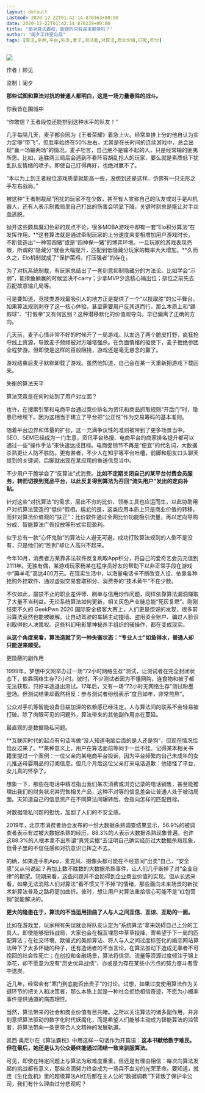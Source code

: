 ```yaml
---
layout: default
Lastmod: 2020-12-22T01:42:14.870363+00:00
date: 2020-12-22T01:42:14.870238+00:00
title: "面对算法霸权，能做的只有逆来顺受吗？"
author: "阑夕工作室出品"
tags: [算法,杀熟,平台,队友,麦子,测试者,对算法,商业价值,匹配,积分]
---
```


![](https://images.weserv.nl/?url=https%3A//mmbiz.qpic.cn/mmbiz_jpg/7smcUtbXojutXicvKyNYAicooUZ7siaM2QljfcasDUSlA5kawnz5X7nrj9CmUDtdATqYEk5ysrSZYNroYtJR5wKUg/640%3Fwx_fmt%3Djpeg)

作者丨顾见

监制丨阑夕

**那些试图和算法对抗的普通人都明白，这是一场力量悬殊的战斗。**

你我皆在围城中

  

“你敢信？王者段位还能排到这种水平的队友！”

  

几乎每隔几天，麦子都会因为《王者荣耀》着急上火。经常单排上分的他自认为实力足够“带飞”，但胜率始终在50%左右。尤其是在长时间的连续游戏中，总会出现“赢一场输两场”的情况。麦子坦言，自己绝不是输不起的人，只是经常输的匪夷所思。比如，连胜两三局后会遇到不看阵容胡乱抢人的玩家，要么就是素质低下扰乱队友情绪的喷子。即使自己打得再好，也绝对赢不了。

  

“本以为上到王者段位游戏质量就能高一些，没想到还是这样。仿佛有一只无形之手左右战局。”

  

被这种“王者制裁局”困扰的玩家不在少数，甚至有人宣称自己的队友或对手是AI机器人，还有人表示制裁局里自己打出的伤害会明显下降，关键时刻总是能让对手丝血逃脱。

  

抛开这些颇具魔幻色彩的观点不论，很多MOBA游戏中却有一套“Elo积分算法”在发挥作用。**这套算法就是通过牵制玩家的上分速度来变相增加用户游戏时长，不断营造出“一神带四猪”或是“四神保一猪”的博弈环境。一旦玩家的游戏表现亮眼，所谓的“隐藏分”就会大幅提升，匹配到低隐藏分玩家的概率大大增加。**久而久之，Elo机制就成了“保护菜鸡，打压强者”的存在。

  

为了对抗系统制裁，有玩家总结出了一套刻意抑制隐藏分的方法论。比如学会“示弱”，能摸鱼躺赢的时候坚决不carry；少拿MVP少选核心输出位；排位之前先去匹配故意输几局等。

  

可是要知道，竞技类游戏最吸引人的地方正是提供了一个“以技取胜”的公平舞台。如果算法规则剥夺了这一核心体验，甚至需要用户反其道而行，那么本质上和“踢假球”、“打假拳”又有何区别？这种潜移默化的价值观导向，早已偏离了正确的方向。

  

几天前，麦子心情非常不好的时候开了一局游戏。队友选了两个脆皮打野，疯狂抢夺线上资源，导致麦子频频被对方越塔强杀。在负面情绪的驱使下，麦子拒绝参团全程梦游。但即使是这样的百般阻挠，游戏还是毫无悬念的赢了。

  

游戏结束后麦子默默卸载了游戏。虽然他知道，自己会在某一天重新把游戏下载回来。

  

失衡的算法天平

  

算法究竟是在何时站到了用户对立面？

  

也许，在搜索引擎和电商平台通过竞价排名为资讯和商品抓取规则“开后门”时，隐患已经埋下。因为这相当于建立了平台把“公正性”作为交易筹码的基本准则。

  

随着平台边界和体量的扩张，这一充满争议性的准则被带到了更多场景当中。SEO、SEM已经成为一门生意，资讯平台热搜、电商平台的商家排名提升都可以通过一些“操作手法”来快速达成目标。电商促销节不再是“便宜”的代名词，大数据杀熟更让人防不胜防。更有甚者，不少人在知乎等平台吐槽，前脚和朋友口头聊天提到的关键词，后脚就出现在某应用的推送信息当中。

  

不少用户干脆学会了“反算法”式消费。**比如不定期关闭自己的某平台付费会员服务，转而切换到竞品平台，以此反复得到算法为召回“流失用户”发出的定向补贴。**

  

针对这些“对抗算法”的需求，层出不穷的比价、领券工具也应运而生，以此协助用户对抗算法营造的“低价”假相。尴尬的是，这类应用本质上只是商业价值的转移，而非对算法价值观的“扶正”：比价软件通过全网比价功能吸引流量，再以定向导购分成、智能算法广告投放等形式实现盈利。

  

似乎总有一款“心怀鬼胎”的算法让人避无可避。成功打败算法规则的人倒不是没有，只是他们的“胜利”却让人高兴不起来。

  

今年10月，消费者方某靠非法软件反复刷取App积分，将自己的爱奇艺会员充值到2111年。无独有偶，某游戏玩家杨某在程序员好友的帮助下以非正常手段在游戏中“薅羊毛”高达400万元。在现实生活中，以海量电话卡不断改变人设、依靠各种抢购外挂软件、通过虚拟交易套取积分、消费券的“技术黄牛”不在少数。

  

不仅如此，屡禁不止的职业差评师、刷单与信用炒作问题，同样依靠算法漏洞赚取了大量不当利益。无论系统算法如何更新，相关灰色产业链总能“死灰复燃”。刚刚结束不久的 GeekPwn 2020 国际安全极客大赛上，人们更是惊讶的发现，很多前沿算法竟然也能被破解。让自动驾驶的车辆主动撞墙、盗用资金账户、骗过人脸识别取得他人决策权。这些科幻电影里神秘杀手组织的骚操作，都在变成现实。

  

**从这个角度来看，算法造就了另一种失衡状态：“专业人士”如鱼得水，普通人却只能逆来顺受。**

  

更隐蔽的副作用 

  

1999年，梦想中文网举办过一场“72小时网络生存”测试，让测试者在完全封闭状态下，依靠网络生存72小时。彼时，不少测试者因为不懂网购，连食物和被子都无法获取，只好半途退出测试。17年后，又有一场“72小时无网络生存”测试粉墨登场。但测试结果却截然相反：参与测试者纷纷表示“度日如年，非常煎熬”。  

  

公众对手机等智能设备日益加深的依赖感已经注定，人与算法间的联系不会轻易被打破。除了肉眼可见的问题外，算法带来的其他副作用亦在蔓延。

  

最直观的是数据隐私问题。

  

**互联网时代的起点有句话叫做“没人知道电脑后面的是人还是狗”，但现在情况恰恰反过来了。**某种意义上，用户在算法面前等同于一丝不挂。记得某本相关书籍里提过一个案例：一位父亲向某电商平台投诉，因为平台频繁向自己未成年的女儿推送母婴用品的订阅信息。但几个月后这位父亲打来电话道歉：他错怪了平台，女儿真的怀孕了。

  

想象一下，那些在电话中精准指出我们某次消费或浏览记录的电话销售，甚至能推理出我们的财务状况并兜售相关产品，这种不对等的信息差会让普通人处于被动局面。天知道自己的信息资产在不同算法间辗转后，会指向怎样的匹配目标。

  

对数据隐私问题的担忧，加剧了人们的不安全感。

  

2019年，北京市消费者协会发布的一份大数据杀熟调查结果显示，56.9%的被调查者表示有过被大数据杀熟的经历，88.3%的人表示大数据杀熟现象普遍。也许这88.3%的人根本拿不出所谓“真凭实据”去证明自己确实经历过大数据杀熟现象，但骨子里的不信任感和对抗意识已挥之不去。

  

的确，如果连手机App、麦克风、摄像头都可能在不经意间“出卖”自己，“安全感”又从何说起？再加上数不胜数的大数据杀熟事件，让人们几乎断掉了对“企业自律”的期望。短期来看，这些问题并不会妨碍到企业商业价值的实现。但从长远来看，如果无法消除人们对算法“看不惯又干不掉”的情绪，那些面向未来场景的新技术新算法普及之路将更加曲折。彼时，想让用户对算法重拾信心可能不是“红包营销”就能解决的。

  

**更大的隐患在于，算法的不当运用扭曲了人与人之间互信、互谅、互助的一面。**

  

比如在游戏里，玩家稍有失误就会将队友认定为“系统算法”拿来妨碍自己上分的工具人。即使能够扭转战局，大家也会在相互埋怨中草草投降，寄希望于下一局的匹配算法；在社交环境，欺骗式的美颜算法、将人与人之间过度标签化的婚恋网站算法种下了太多怀疑的种子，还有造谣者的不当言论，在算法推动下造成无辜者不可挽回的社会性死亡；在创投和金融场景，算法将信贷、流量等资源过度倾注于锦上添花，却不愿意为没有“历史优异战绩”，亦或是为存在某些小污点的努力奋斗者雪中送炭。

  

近几年，经常会有“寒门到底能否出贵子”的讨论。试想，如果过度使用算法作为关键环节的把关人和决策者，那么本质上就是一种社会拒绝相信奇迹，不愿为小概率事件提供通道的病态理性。

  

当然，算法带来的社会和商业价值有目共睹。之所以关注算法的诸多副作用，并非刻意把算法驱动的数字化时代妖魔化，而是希望人们能够主动成为智能算法的监管者，将算法带向一条更符合人文精神的发展轨道。

  

凯西·奥尼尔在《算法霸权》中用这样一句话作为开篇语：**这本书献给数字难民。但在最后，她还是认为公众最终能通过团结一致来驯服算法。**

  

可见，即使在特定问题上与算法为敌难度重重，但还是有理由相信：每次向算法发起的挑战都有意义，那些点滴努力终会成为一场兵不血刃的光荣革命。要知道，就连《生化危机》里的超级算法AI红后都在主人公的“数据调教”下背叛了保护伞公司，我们有什么理由过分悲观呢？

